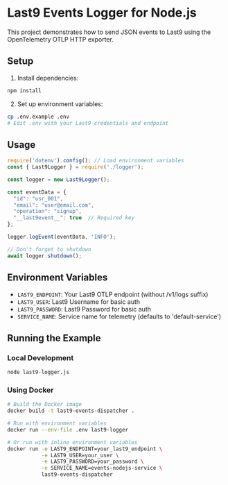 # Last9 Events Logger for Node.js

This project demonstrates how to send JSON events to Last9 using the OpenTelemetry OTLP HTTP exporter.

## Setup

1. Install dependencies:
```bash
npm install
```

2. Set up environment variables:
```bash
cp .env.example .env
# Edit .env with your Last9 credentials and endpoint
```

## Usage

```javascript
require('dotenv').config(); // Load environment variables
const { Last9Logger } = require('./logger');

const logger = new Last9Logger();

const eventData = {
  "id": "usr_001",
  "email": "user@email.com",
  "operation": "signup",
  "__last9event__": true  // Required key
};

logger.logEvent(eventData, 'INFO');

// Don't forget to shutdown
await logger.shutdown();
```

## Environment Variables

- `LAST9_ENDPOINT`: Your Last9 OTLP endpoint (without /v1/logs suffix)
- `LAST9_USER`: Last9 Username for basic auth 
- `LAST9_PASSWORD`: Last9 Password for basic auth
- `SERVICE_NAME`: Service name for telemetry (defaults to 'default-service')

## Running the Example

### Local Development
```bash
node last9-logger.js
```

### Using Docker
```bash
# Build the Docker image
docker build -t last9-events-dispatcher .

# Run with environment variables
docker run --env-file .env last9-logger

# Or run with inline environment variables
docker run -e LAST9_ENDPOINT=your_last9_endpoint \
           -e LAST9_USER=your_user \
           -e LAST9_PASSWORD=your_password \
           -e SERVICE_NAME=events-nodejs-service \
           last9-events-dispatcher

```

